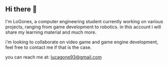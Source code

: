 ## Hi there 👋

I'm LoGones, a computer engineering student currently working on various projects, ranging from game development to robotics.
in this account i will share my learning material and much more.

i'm looking to collaborate on video game and game engine development, feel free to contact me if that is the case.

you can reach me at: lucagone93@gmail.com
